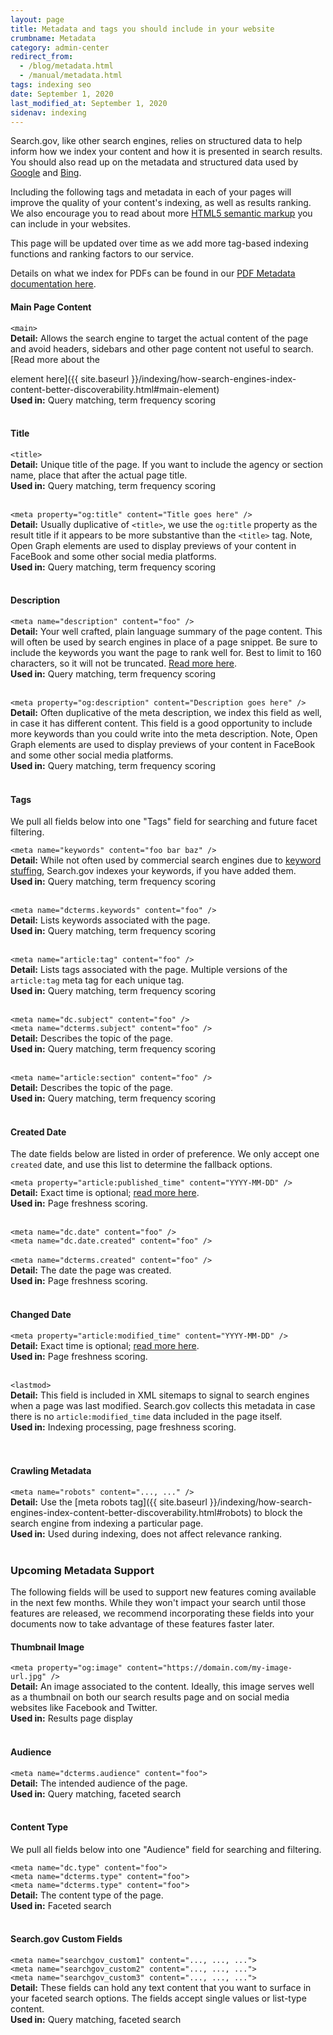```yaml
---
layout: page
title: Metadata and tags you should include in your website
crumbname: Metadata
category: admin-center
redirect_from: 
  - /blog/metadata.html
  - /manual/metadata.html
tags: indexing seo
date: September 1, 2020
last_modified_at: September 1, 2020
sidenav: indexing
---
```


Search.gov, like other search engines, relies on structured data to help inform how we index your content and how it is presented in search results. You should also read up on the metadata and structured data used by [Google](https://support.google.com/webmasters/answer/79812?hl=en) and [Bing](https://www.bing.com/webmaster/help/marking-up-your-site-with-structured-data-3a93e731).

Including the following tags and metadata in each of your pages will improve the quality of your content's indexing, as well as results ranking. We also encourage you to read about more [HTML5 semantic markup](https://www.semrush.com/blog/semantic-html5-guide/) you can include in your websites.

This page will be updated over time as we add more tag-based indexing functions and ranking factors to our service.

Details on what we index for PDFs can be found in our [PDF Metadata documentation here]({{site.baseurl}}/indexing/pdf-metadata.html).

#### Main Page Content
`<main>`
<br>**Detail:** Allows the search engine to target the actual content of the page and avoid headers, sidebars and other page content not useful to search. [Read more about the <main> element here]({{ site.baseurl }}/indexing/how-search-engines-index-content-better-discoverability.html#main-element)
<br>**Used in:** Query matching, term frequency scoring<br>
<br>

#### Title
`<title>`
<br>**Detail:** Unique title of the page. If you want to include the agency or section name, place that after the actual page title.
<br>**Used in:** Query matching, term frequency scoring<br>
<br>

`<meta property="og:title" content="Title goes here" />`
<br>**Detail:** Usually duplicative of `<title>`, we use the `og:title` property as the result title if it appears to be more substantive than the `<title>` tag. Note, Open Graph elements are used to display previews of your content in FaceBook and some other social media platforms.
<br>**Used in:** Query matching, term frequency scoring<br>
<br>

#### Description
`<meta name="description" content="foo" />` 
<br>**Detail:** Your well crafted, plain language summary of the page content. This will often be used by search engines in place of a page snippet. Be sure to include the keywords you want the page to rank well for. Best to limit to 160 characters, so it will not be truncated. [Read more here](https://moz.com/learn/seo/meta-description).
<br>**Used in:** Query matching, term frequency scoring<br>
<br>

`<meta property="og:description" content="Description goes here" />`
<br>**Detail:** Often duplicative of the meta description, we index this field as well, in case it has different content. This field is a good opportunity to include more keywords than you could write into the meta description. Note, Open Graph elements are used to display previews of your content in FaceBook and some other social media platforms.
<br>**Used in:** Query matching, term frequency scoring<br>
<br>

#### Tags
We pull all fields below into one "Tags" field for searching and future facet filtering.

`<meta name="keywords" content="foo bar baz" />`
<br>**Detail:** While not often used by commercial search engines due to [keyword stuffing](https://support.google.com/webmasters/answer/66358?hl=en), Search.gov indexes your keywords, if you have added them.
<br>**Used in:** Query matching, term frequency scoring<br>
<br>

`<meta name="dcterms.keywords" content="foo" />`
<br>**Detail:** Lists keywords associated with the page.
<br>**Used in:** Query matching, term frequency scoring<br>
<br>

`<meta name="article:tag" content="foo" />`
<br>**Detail:** Lists tags associated with the page. Multiple versions of the `article:tag` meta tag for each unique tag.
<br>**Used in:** Query matching, term frequency scoring<br>
<br>

`<meta name="dc.subject" content="foo" />` 
<br>`<meta name="dcterms.subject" content="foo" />`
<br>**Detail:** Describes the topic of the page.
<br>**Used in:** Query matching, term frequency scoring<br>
<br>

`<meta name="article:section" content="foo" />`
<br>**Detail:** Describes the topic of the page.
<br>**Used in:** Query matching, term frequency scoring<br>
<br>



#### Created Date
The date fields below are listed in order of preference. We only accept one `created` date, and use this list to determine the fallback options.

`<meta property="article:published_time" content="YYYY-MM-DD" />`
<br>**Detail:** Exact time is optional; [read more here](https://en.wikipedia.org/wiki/ISO_8601).
<br>**Used in:** Page freshness scoring.<br>
<br>

`<meta name="dc.date" content="foo" />`
<br>`<meta name="dc.date.created" content="foo" />`  
<br>`<meta name="dcterms.created" content="foo" />`
<br>**Detail:** The date the page was created.
<br>**Used in:** Page freshness scoring.<br>
<br>

#### Changed Date
`<meta property="article:modified_time" content="YYYY-MM-DD" />`
<br>**Detail:** Exact time is optional; [read more here](https://en.wikipedia.org/wiki/ISO_8601).
<br>**Used in:** Page freshness scoring.<br>
<br>

`<lastmod>`
<br>**Detail:** This field is included in XML sitemaps to signal to search engines when a page was last modified. Search.gov collects this metadata in case there is no `article:modified_time` data included in the page itself.
<br>**Used in:** Indexing processing, page freshness scoring.<br>
<br>
<br>

#### Crawling Metadata
`<meta name="robots" content="..., ..." />`
<br>**Detail:** Use the [meta robots tag]({{ site.baseurl }}/indexing/how-search-engines-index-content-better-discoverability.html#robots) to block the search engine from indexing a particular page.
<br>**Used in:** Used during indexing, does not affect relevance ranking.<br>
<br>



### Upcoming Metadata Support
The following fields will be used to support new features coming available in the next few months. While they won't impact your search until those features are released, we recommend incorporating these fields into your documents now to take advantage of these features faster later.

#### Thumbnail Image
`<meta property="og:image" content="https://domain.com/my-image-url.jpg" />`
<br>**Detail:** An image associated to the content. Ideally, this image serves well as a thumbnail on both our search results page and on social media websites like Facebook and Twitter.
<br>**Used in:** Results page display <br>
<br>

#### Audience
`<meta name="dcterms.audience" content="foo">`
<br>**Detail:** The intended audience of the page. 
<br>**Used in:** Query matching, faceted search<br>
<br>

#### Content Type
We pull all fields below into one "Audience" field for searching and filtering.

`<meta name="dc.type" content="foo">` 
<br>`<meta name="dcterms.type" content="foo">` 
<br>`<meta name="dcterms.type" content="foo">`
<br>**Detail:** The content type of the page.
<br>**Used in:** Faceted search<br>
<br>

#### Search.gov Custom Fields
`<meta name="searchgov_custom1" content="..., ..., ...">`
<br>`<meta name="searchgov_custom2" content="..., ..., ...">`
<br>`<meta name="searchgov_custom3" content="..., ..., ...">`
<br>**Detail:** These fields can hold any text content that you want to surface in your faceted search options. The fields accept single values or list-type content. 
<br>**Used in:** Query matching, faceted search<br>
<br>
